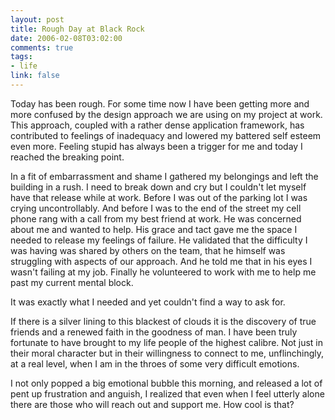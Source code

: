 ```yaml
--- 
layout: post
title: Rough Day at Black Rock
date: 2006-02-08T03:02:00
comments: true
tags:
- life
link: false
---
```

Today has been rough. For some time now I have been getting more and more confused by the design approach we are using on my project at work. This approach, coupled with a rather dense application framework, has contributed to feelings of inadequacy and lowered my battered self esteem even more. Feeling stupid has always been a trigger for me and today I reached the breaking point.

In a fit of embarrassment and shame I gathered my belongings and left the building in a rush. I need to break down and cry but I couldn't let myself have that release while at work. Before I was out of the parking lot I was crying uncontrollably. And before I was to the end of the street my cell phone rang with a call from my best friend at work. He was concerned about me and wanted to help. His grace and tact gave me the space I needed to release my feelings of failure. He validated that the difficulty I was having was shared by others on the team, that he himself was struggling with aspects of our approach. And he told me that in his eyes I wasn't failing at my job. Finally he volunteered to work with me to help me past my current mental block.

It was exactly what I needed and yet couldn't find a way to ask for.

If there is a silver lining to this blackest of clouds it is the discovery of true friends and a renewed faith in the goodness of man. I have been truly fortunate to have brought to my life people of the highest calibre. Not just in their moral character but in their willingness to connect to me, unflinchingly, at a real level, when I am in the throes of some very difficult emotions.

I not only popped a big emotional bubble this morning, and released a lot of pent up frustration and anguish, I realized that even when I feel utterly alone there are those who will reach out and support me. How cool is that?
